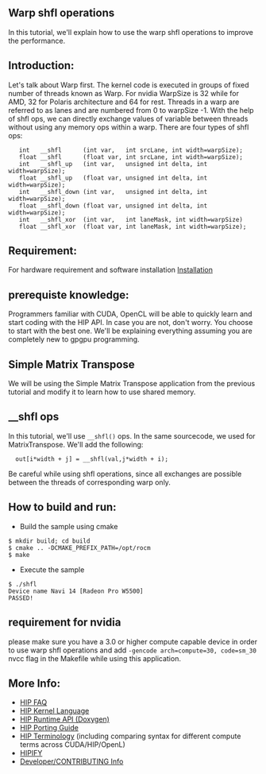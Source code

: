 ## Warp shfl operations ###

In this tutorial, we'll explain how to use the warp shfl operations to improve the performance.

## Introduction:

Let's talk about Warp first. The kernel code is executed in groups of fixed number of threads known as Warp. For nvidia WarpSize is 32 while for AMD, 32 for Polaris architecture and 64 for rest. Threads in a warp are referred to as lanes and are numbered from 0 to warpSize -1. With the help of shfl ops, we can directly exchange values of variable between threads without using any memory ops within a warp. There are four types of shfl ops:
```
   int   __shfl      (int var,   int srcLane, int width=warpSize);
   float __shfl      (float var, int srcLane, int width=warpSize);
   int   __shfl_up   (int var,   unsigned int delta, int width=warpSize);
   float __shfl_up   (float var, unsigned int delta, int width=warpSize);
   int   __shfl_down (int var,   unsigned int delta, int width=warpSize);
   float __shfl_down (float var, unsigned int delta, int width=warpSize);
   int   __shfl_xor  (int var,   int laneMask, int width=warpSize)
   float __shfl_xor  (float var, int laneMask, int width=warpSize);
```

## Requirement:
For hardware requirement and software installation [Installation](https://rocm.docs.amd.com/projects/HIP/en/latest/install/install.html)

## prerequiste knowledge:

Programmers familiar with CUDA, OpenCL will be able to quickly learn and start coding with the HIP API. In case you are not, don't worry. You choose to start with the best one. We'll be explaining everything assuming you are completely new to gpgpu programming.

## Simple Matrix Transpose

We will be using the Simple Matrix Transpose application from the previous tutorial and modify it to learn how to use shared memory.

## __shfl ops

In this tutorial, we'll use `__shfl()` ops. In the same sourcecode, we used for MatrixTranspose. We'll add the following:

`  out[i*width + j] = __shfl(val,j*width + i);`

Be careful while using shfl operations, since all exchanges are possible between the threads of corresponding warp only.

## How to build and run:
- Build the sample using cmake
```
$ mkdir build; cd build
$ cmake .. -DCMAKE_PREFIX_PATH=/opt/rocm
$ make
```
- Execute the sample
```
$ ./shfl
Device name Navi 14 [Radeon Pro W5500]
PASSED!
```
## requirement for nvidia
please make sure you have a 3.0 or higher compute capable device in order to use warp shfl operations and add `-gencode arch=compute=30, code=sm_30` nvcc flag in the Makefile while using this application.

## More Info:
- [HIP FAQ](https://rocm.docs.amd.com/projects/HIP/en/latest/how-to/faq.html)
- [HIP Kernel Language](https://rocm.docs.amd.com/projects/HIP/en/latest/reference/kernel_language.html)
- [HIP Runtime API (Doxygen)](https://rocm.docs.amd.com/projects/HIP/en/latest/doxygen/html/index.html)
- [HIP Porting Guide](https://rocm.docs.amd.com/projects/HIP/en/latest/how-to/hip_porting_guide.html)
- [HIP Terminology](https://rocm.docs.amd.com/projects/HIP/en/latest/reference/terms.html) (including comparing syntax for different compute terms across CUDA/HIP/OpenL)
- [HIPIFY](https://rocm.docs.amd.com/projects/HIPIFY/en/latest/index.html)
- [Developer/CONTRIBUTING Info](https://github.com/ROCm/HIP/blob/develop/CONTRIBUTING.md)
